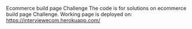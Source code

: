 
Ecommerce build page Challenge
The code is for solutions on ecommerce build page Challenge. Working page is deployed on: https://interviewecom.herokuapp.com/
